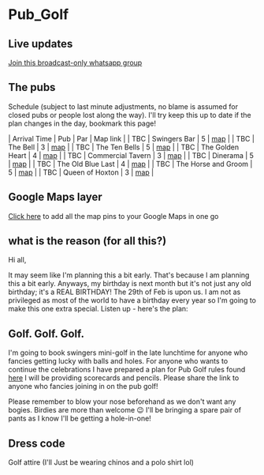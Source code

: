 # Pub_Golf


## Live updates

[Join this broadcast-only whatsapp group](https://chat.whatsapp.com/L9BKVnTmgAXAnZhiBaufdC)

## The pubs

Schedule (subject to last minute adjustments, no blame is assumed for closed pubs or people lost along the way). I'll try keep this up to date if the plan changes in the day, bookmark this page!

| Arrival Time | Pub | Par | Map link |
| TBC | Swingers Bar | 5 | [map](https://goo.gl/maps/YuwrDtq9u3vu18xd9) |
| TBC | The Bell | 3 | [map](https://goo.gl/maps/v7uVsGQFNNNMs7NY6) |
| TBC | The Ten Bells | 5 | [map](https://g.page/TheTenBellsE1?share) |
| TBC | The Golden Heart | 4 | [map](https://goo.gl/maps/RxzWp48Pw2EVK2bL6) |
| TBC | Commercial Tavern | 3 | [map](https://goo.gl/maps/M4BKgpEJYnJaEHuS8) |
| TBC | Dinerama | 5 | [map](https://goo.gl/maps/mpUFMQT7wWFMxtgp7) |
| TBC | The Old Blue Last | 4 | [map](https://goo.gl/maps/WguKYDaeFB5xicGS8) |
| TBC | The Horse and Groom | 5 | [map](https://goo.gl/maps/oog9RDtYShPXNkQd9) |
| TBC | Queen of Hoxton | 3 | [map](https://goo.gl/maps/tJiL8Sg6WRP4LKdz5) |

## Google Maps layer

[Click here](https://www.google.com/maps/d/viewer?mid=13w1lNalyaew964YJL6apaskcetZz3lqW&ll=51.51919237297246%2C-0.07482464067948058&z=16) to add all the map pins to your Google Maps in one go

## what is the reason (for all this?)

Hi all,

It may seem like I'm planning this a bit early. That's because I am planning this a bit early. Anyways, my birthday is next month but it's not just any old birthday; it's a REAL BIRTHDAY! The 29th of Feb is upon us. I am not as privileged as most of the world to have a birthday every year so I'm going to make this one extra special. Listen up - here's the plan:

## Golf. Golf. Golf. 

I'm going to book swingers mini-golf in the late lunchtime for anyone who fancies getting lucky with balls and holes.
For anyone who wants to continue the celebrations I have prepared a plan for Pub Golf rules found [here](https://www.pubgolfguide.com/pub-golf-rules/) I will be providing scorecards and pencils. Please share the link to anyone who fancies joining in on the pub golf! 

Please remember to blow your nose beforehand as we don't want any bogies. Birdies are more than welcome 😉
I'll be bringing a spare pair of pants as I know I'll be getting a hole-in-one!

## Dress code

Golf attire (I'll Just be wearing chinos and a polo shirt lol)
